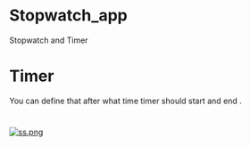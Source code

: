 # Stopwatch_app
Stopwatch and Timer 
# Timer
You can define that after what time timer should start and end .
#
[![ss.png](https://i.postimg.cc/x1H57K94/ss.png)](https://postimg.cc/BjS2PPLT)
